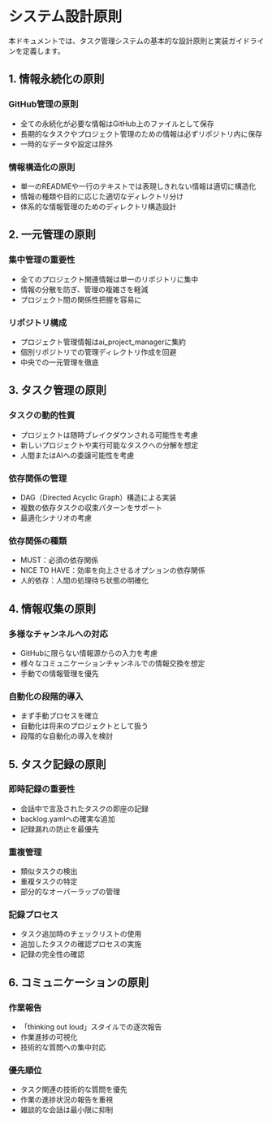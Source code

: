 # システム設計原則

本ドキュメントでは、タスク管理システムの基本的な設計原則と実装ガイドラインを定義します。

## 1. 情報永続化の原則

### GitHub管理の原則
- 全ての永続化が必要な情報はGitHub上のファイルとして保存
- 長期的なタスクやプロジェクト管理のための情報は必ずリポジトリ内に保存
- 一時的なデータや設定は除外

### 情報構造化の原則
- 単一のREADMEや一行のテキストでは表現しきれない情報は適切に構造化
- 情報の種類や目的に応じた適切なディレクトリ分け
- 体系的な情報管理のためのディレクトリ構造設計

## 2. 一元管理の原則

### 集中管理の重要性
- 全てのプロジェクト関連情報は単一のリポジトリに集中
- 情報の分散を防ぎ、管理の複雑さを軽減
- プロジェクト間の関係性把握を容易に

### リポジトリ構成
- プロジェクト管理情報はai_project_managerに集約
- 個別リポジトリでの管理ディレクトリ作成を回避
- 中央での一元管理を徹底

## 3. タスク管理の原則

### タスクの動的性質
- プロジェクトは随時ブレイクダウンされる可能性を考慮
- 新しいプロジェクトや実行可能なタスクへの分解を想定
- 人間またはAIへの委譲可能性を考慮

### 依存関係の管理
- DAG（Directed Acyclic Graph）構造による実装
- 複数の依存タスクの収束パターンをサポート
- 最適化シナリオの考慮

### 依存関係の種類
- MUST：必須の依存関係
- NICE TO HAVE：効率を向上させるオプションの依存関係
- 人的依存：人間の処理待ち状態の明確化

## 4. 情報収集の原則

### 多様なチャンネルへの対応
- GitHubに限らない情報源からの入力を考慮
- 様々なコミュニケーションチャンネルでの情報交換を想定
- 手動での情報管理を優先

### 自動化の段階的導入
- まず手動プロセスを確立
- 自動化は将来のプロジェクトとして扱う
- 段階的な自動化の導入を検討

## 5. タスク記録の原則

### 即時記録の重要性
- 会話中で言及されたタスクの即座の記録
- backlog.yamlへの確実な追加
- 記録漏れの防止を最優先

### 重複管理
- 類似タスクの検出
- 重複タスクの特定
- 部分的なオーバーラップの管理

### 記録プロセス
- タスク追加時のチェックリストの使用
- 追加したタスクの確認プロセスの実施
- 記録の完全性の確認

## 6. コミュニケーションの原則

### 作業報告
- 「thinking out loud」スタイルでの逐次報告
- 作業進捗の可視化
- 技術的な質問への集中対応

### 優先順位
- タスク関連の技術的な質問を優先
- 作業の進捗状況の報告を重視
- 雑談的な会話は最小限に抑制
